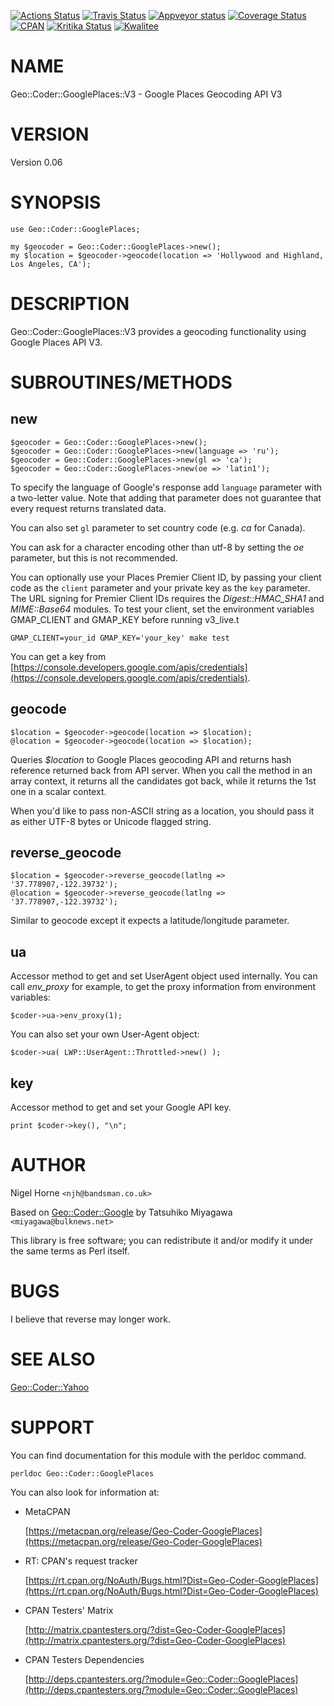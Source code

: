 [![Actions Status](https://github.com/nigelhorne/Geo-Coder-GooglePlaces/workflows/.github/workflows/all.yml/badge.svg)](https://github.com/nigelhorne/Geo-Coder-GooglePlaces/actions)
[![Travis Status](https://travis-ci.org/nigelhorne/geo-coder-googleplaces.svg?branch=master)](https://travis-ci.org/nigelhorne/geo-coder-googleplaces)
[![Appveyor status](https://ci.appveyor.com/api/projects/status/fe74iggarbf7vg17/branch/master?svg=true)](https://ci.appveyor.com/project/nigelhorne/geo-coder-googleplaces/branch/master)
[![Coverage Status](https://coveralls.io/repos/github/nigelhorne/geo-coder-googleplaces/badge.svg?branch=master)](https://coveralls.io/github/nigelhorne/geo-coder-googleplaces?branch=master)
[![CPAN](https://img.shields.io/cpan/v/Geo-Coder-GooglePlaces.svg)](http://search.cpan.org/~nhorne/Geo-Coder-GooglePlaces/)
[![Kritika Status](https://kritika.io/users/nigelhorne/repos/5894516992072296/heads/master/status.svg)](https://kritika.io/users/nigelhorne/repos/5894516992072296/heads/master/)
[![Kwalitee](https://cpants.cpanauthors.org/dist/Geo-Coder-GooglePlaces.png)](http://cpants.cpanauthors.org/dist/Geo-Coder-GooglePlaces)

# NAME

Geo::Coder::GooglePlaces::V3 - Google Places Geocoding API V3

# VERSION

Version 0.06

# SYNOPSIS

    use Geo::Coder::GooglePlaces;

    my $geocoder = Geo::Coder::GooglePlaces->new();
    my $location = $geocoder->geocode(location => 'Hollywood and Highland, Los Angeles, CA');

# DESCRIPTION

Geo::Coder::GooglePlaces::V3 provides a geocoding functionality using Google Places API V3.

# SUBROUTINES/METHODS

## new

    $geocoder = Geo::Coder::GooglePlaces->new();
    $geocoder = Geo::Coder::GooglePlaces->new(language => 'ru');
    $geocoder = Geo::Coder::GooglePlaces->new(gl => 'ca');
    $geocoder = Geo::Coder::GooglePlaces->new(oe => 'latin1');

To specify the language of Google's response add `language` parameter
with a two-letter value. Note that adding that parameter does not
guarantee that every request returns translated data.

You can also set `gl` parameter to set country code (e.g. _ca_ for Canada).

You can ask for a character encoding other than utf-8 by setting the _oe_
parameter, but this is not recommended.

You can optionally use your Places Premier Client ID, by passing your client
code as the `client` parameter and your private key as the `key` parameter.
The URL signing for Premier Client IDs requires the _Digest::HMAC\_SHA1_
and _MIME::Base64_ modules. To test your client, set the environment
variables GMAP\_CLIENT and GMAP\_KEY before running v3\_live.t

    GMAP_CLIENT=your_id GMAP_KEY='your_key' make test

You can get a key from [https://console.developers.google.com/apis/credentials](https://console.developers.google.com/apis/credentials).

## geocode

    $location = $geocoder->geocode(location => $location);
    @location = $geocoder->geocode(location => $location);

Queries _$location_ to Google Places geocoding API and returns hash
reference returned back from API server.
When you call the method in
an array context, it returns all the candidates got back, while it
returns the 1st one in a scalar context.

When you'd like to pass non-ASCII string as a location, you should
pass it as either UTF-8 bytes or Unicode flagged string.

## reverse\_geocode

    $location = $geocoder->reverse_geocode(latlng => '37.778907,-122.39732');
    @location = $geocoder->reverse_geocode(latlng => '37.778907,-122.39732');

Similar to geocode except it expects a latitude/longitude parameter.

## ua

Accessor method to get and set UserAgent object used internally. You
can call _env\_proxy_ for example, to get the proxy information from
environment variables:

    $coder->ua->env_proxy(1);

You can also set your own User-Agent object:

    $coder->ua( LWP::UserAgent::Throttled->new() );

## key

Accessor method to get and set your Google API key.

    print $coder->key(), "\n";

# AUTHOR

Nigel Horne `<njh@bandsman.co.uk>`

Based on [Geo::Coder::Google](https://metacpan.org/pod/Geo%3A%3ACoder%3A%3AGoogle) by Tatsuhiko Miyagawa `<miyagawa@bulknews.net>`

This library is free software; you can redistribute it and/or modify
it under the same terms as Perl itself.

# BUGS

I believe that reverse may longer work.

# SEE ALSO

[Geo::Coder::Yahoo](https://metacpan.org/pod/Geo%3A%3ACoder%3A%3AYahoo)

# SUPPORT

You can find documentation for this module with the perldoc command.

    perldoc Geo::Coder::GooglePlaces

You can also look for information at:

- MetaCPAN

    [https://metacpan.org/release/Geo-Coder-GooglePlaces](https://metacpan.org/release/Geo-Coder-GooglePlaces)

- RT: CPAN's request tracker

    [https://rt.cpan.org/NoAuth/Bugs.html?Dist=Geo-Coder-GooglePlaces](https://rt.cpan.org/NoAuth/Bugs.html?Dist=Geo-Coder-GooglePlaces)

- CPAN Testers' Matrix

    [http://matrix.cpantesters.org/?dist=Geo-Coder-GooglePlaces](http://matrix.cpantesters.org/?dist=Geo-Coder-GooglePlaces)

- CPAN Testers Dependencies

    [http://deps.cpantesters.org/?module=Geo::Coder::GooglePlaces](http://deps.cpantesters.org/?module=Geo::Coder::GooglePlaces)
